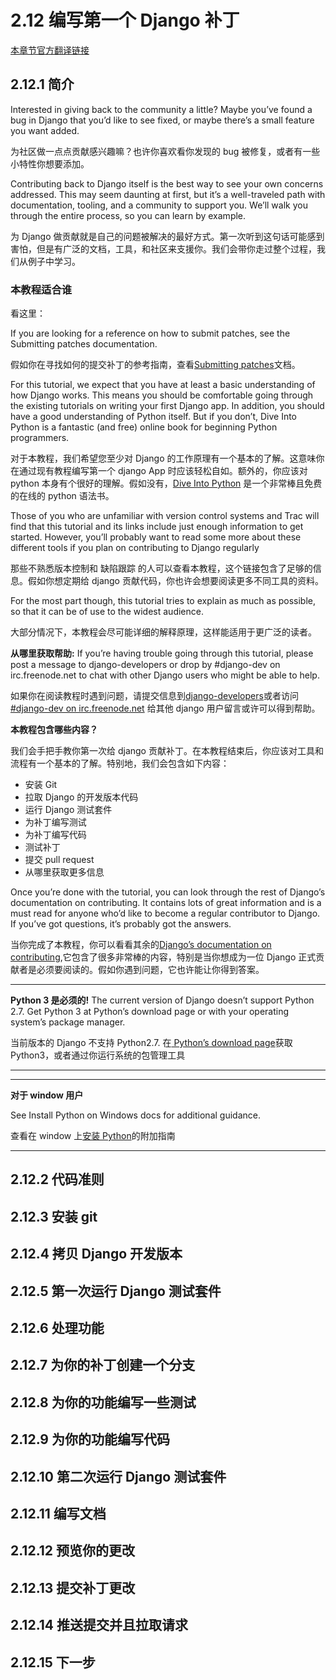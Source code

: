 # 2.12 编写第一个 Django 补丁

[本章节官方翻译链接](https://docs.djangoproject.com/zh-hans/3.1/intro/contributing/)

## 2.12.1 简介

Interested in giving back to the community a little? Maybe you’ve found a bug in Django that you’d like to see fixed, or maybe there’s a small feature you want added.

为社区做一点点贡献感兴趣嘛？也许你喜欢看你发现的 bug 被修复，或者有一些小特性你想要添加。

Contributing back to Django itself is the best way to see your own concerns addressed. This may seem daunting at first, but it’s a well-traveled path with documentation, tooling, and a community to support you. We’ll walk you through the entire process, so you can learn by example.

为 Django 做贡献就是自己的问题被解决的最好方式。第一次听到这句话可能感到害怕，但是有广泛的文档，工具，和社区来支援你。我们会带你走过整个过程，我们从例子中学习。

### 本教程适合谁

看这里：

If you are looking for a reference on how to submit patches, see the Submitting patches documentation.

假如你在寻找如何的提交补丁的参考指南，查看[Submitting patches]()文档。

For this tutorial, we expect that you have at least a basic understanding of how Django works. This means you should
be comfortable going through the existing tutorials on writing your first Django app. In addition, you should have
a good understanding of Python itself. But if you don’t, Dive Into Python is a fantastic (and free) online book for
beginning Python programmers.

对于本教程，我们希望您至少对 Django 的工作原理有一个基本的了解。这意味你在通过现有教程编写第一个 django App 时应该轻松自如。额外的，你应该对 python 本身有个很好的理解。假如没有，[Dive Into Python](https://diveinto.org/python3/table-of-contents.html) 是一个非常棒且免费的在线的 python 语法书。

Those of you who are unfamiliar with version control systems and Trac will find that this tutorial and its links include just enough information to get started. However, you’ll probably want to read some more about these different tools if you plan on contributing to Django regularly

那些不熟悉版本控制和 缺陷跟踪 的人可以查看本教程，这个链接包含了足够的信息。假如你想定期给 django 贡献代码，你也许会想要阅读更多不同工具的资料。

For the most part though, this tutorial tries to explain as much as possible, so that it can be of use to the widest
audience.

大部分情况下，本教程会尽可能详细的解释原理，这样能适用于更广泛的读者。

**从哪里获取帮助:**
If you’re having trouble going through this tutorial, please post a message to django-developers or drop by #django-dev on irc.freenode.net to chat with other Django users who might be able to help.

如果你在阅读教程时遇到问题，请提交信息到[django-developers]()或者访问[#django-dev on irc.freenode.net](https://webchat.freenode.net/#django-dev) 给其他 django 用户留言或许可以得到帮助。

**本教程包含哪些内容？**

我们会手把手教你第一次给 django 贡献补丁。在本教程结束后，你应该对工具和流程有一个基本的了解。特别地，我们会包含如下内容：

-   安装 Git
-   拉取 Django 的开发版本代码
-   运行 Django 测试套件
-   为补丁编写测试
-   为补丁编写代码
-   测试补丁
-   提交 pull request
-   从哪里获取更多信息

Once you’re done with the tutorial, you can look through the rest of Django’s documentation on contributing. It contains lots of great information and is a must read for anyone who’d like to become a regular contributor to Django. If you’ve got questions, it’s probably got the answers.

当你完成了本教程，你可以看看其余的[Django’s documentation on contributing](),它包含了很多非常棒的内容，特别是当你想成为一位 Django 正式贡献者是必须要阅读的。假如你遇到问题，它也许能让你得到答案。

---

**Python 3 是必须的!**
The current version of Django doesn’t support Python 2.7. Get Python 3 at Python’s download page or with your operating system’s package manager.

当前版本的 Django 不支持 Python2.7. 在[ Python’s download page]()获取 Python3，或者通过你运行系统的包管理工具

---

---

**对于 window 用户**

See Install Python on Windows docs for additional guidance.

查看在 window 上[安装 Python]()的附加指南

---

## 2.12.2 代码准则

## 2.12.3 安装 git

## 2.12.4 拷贝 Django 开发版本

## 2.12.5 第一次运行 Django 测试套件

## 2.12.6 处理功能

## 2.12.7 为你的补丁创建一个分支

## 2.12.8 为你的功能编写一些测试

## 2.12.9 为你的功能编写代码

## 2.12.10 第二次运行 Django 测试套件

## 2.12.11 编写文档

## 2.12.12 预览你的更改

## 2.12.13 提交补丁更改

## 2.12.14 推送提交并且拉取请求

## 2.12.15 下一步
